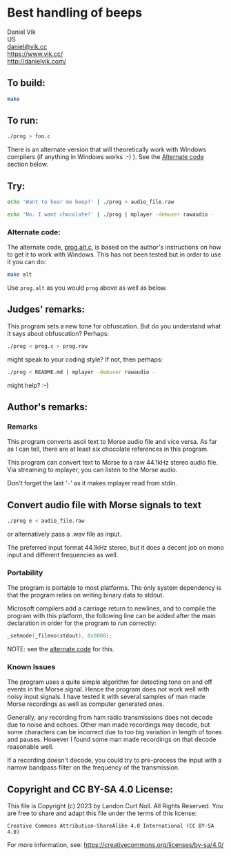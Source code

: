 # Best handling of beeps

Daniel Vik\
US\
<daniel@vik.cc>\
<https://www.vik.cc/>\
<http://danielvik.com/>


## To build:

```sh
make
```

## To run:

```sh
./prog > foo.c
```

There is an alternate version that will theoretically work with Windows
compilers (if anything in Windows works :-) ). See the [Alternate
code](#alternate-code) section below.

## Try:

```sh
echo 'Want to hear me beep?' | ./prog > audio_file.raw

echo 'No. I want chocolate!' | ./prog | mplayer -demuxer rawaudio -
```

### Alternate code:

The alternate code, [prog.alt.c](prog.alt.c), is based on the author's
instructions on how to get it to work with Windows. This has not been tested but
in order to use it you can do:

```sh
make alt
```

Use `prog.alt` as you would `prog` above as well as below.


## Judges' remarks:

This program sets a new tone for obfuscation. But do you understand
what it says about obfuscation? Perhaps:

```sh
./prog < prog.c > prog.raw
```

might speak to your coding style? If not, then perhaps:

```sh
./prog < README.md | mplayer -demuxer rawaudio -

```

might help? :-)


## Author's remarks:

### Remarks

This program converts ascii text to Morse audio file and vice versa. As far as
I can tell, there are at least six chocolate references in this program.

This program can convert text to Morse to a raw 44.1kHz stereo audio file.
Via streaming to mplayer, you can listen to the Morse audio.

Don't forget the last '`-`' as it makes mplayer read from stdin.


## Convert audio file with Morse signals to text

```sh
./prog e < audio_file.raw
```

or alternatively pass a .wav file as input.

The preferred input format 44.1kHz stereo, but it does a decent job on mono
input and different frequencies as well.

### Portability

The program is portable to most platforms. The only system dependency is that
the program relies on writing binary data to stdout.

Microsoft compilers add a carriage return to newlines, and to compile the
program with this platform, the following line can be added after the main
declaration in order for the program to run correctly:

```c
_setmode(_fileno(stdout), 0x8000);
```

NOTE: see the [alternate code](prog.alt.c) for this.

### Known Issues

The program uses a quite simple algorithm for detecting tone on and off events
in the Morse signal. Hence the program does not work well with noisy input
signals. I have tested it with several samples of man made Morse recordings as
well as computer generated ones.

Generally, any recording from ham radio transmissions does not decode due to
noise and echoes. Other man made recordings may decode, but some characters
can be incorrect due to too big variation in length of tones and pauses.
However I found some man made recordings on that decode reasonable well.

If a recording doesn't decode, you could try to pre-process the input with a
narrow bandpass filter on the frequency of the transmission.


## Copyright and CC BY-SA 4.0 License:

This file is Copyright (c) 2023 by Landon Curt Noll.  All Rights Reserved.
You are free to share and adapt this file under the terms of this license:

    Creative Commons Attribution-ShareAlike 4.0 International (CC BY-SA 4.0)

For more information, see: https://creativecommons.org/licenses/by-sa/4.0/

